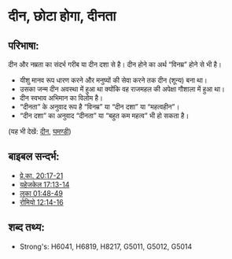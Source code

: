 # दीन, छोटा होगा, दीनता #

## परिभाषा: ##

दीन और नम्रता का संदर्भ गरीब या दीन दशा से है। दीन होने का अर्थ “विनम्र” होने से भी है।

* यीशु मानव रूप धारण करने और मनुष्यों की सेवा करने तक दीन (शून्य) बना था।
* उसका जन्म दीन अवस्था में हुआ था क्योंकि वह राजमहल की अपेक्षा गौशाला में हुआ था।
* दीन स्वभाव अभिमान का विलोम है।
* “दीनता” के अनुवाद रूप है “विनम्र” या “दीन दशा” या “महत्वहीन”।
* “दीन दशा” का अनुवाद “दीनता” या “बहुत कम महत्व” भी हो सकता है।

(यह भी देखें: [दीन](../kt/humble.md), [घमण्डी](../other/proud.md))

## बाइबल सन्दर्भ: ##

* [प्रे.का. 20:17-21](rc://hi/tn/help/act/20/17)
* [यहेजकेल 17:13-14](rc://hi/tn/help/ezk/17/13)
* [लूका 01:48-49](rc://hi/tn/help/luk/01/48)
* [रोमियो 12:14-16](rc://hi/tn/help/rom/12/14)

## शब्द तथ्य: ##

* Strong's: H6041, H6819, H8217, G5011, G5012, G5014
